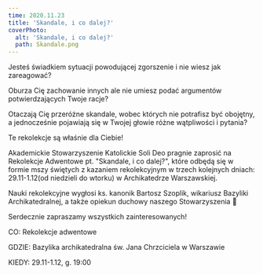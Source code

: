 ```yaml
---
time: 2020.11.23
title: 'Skandale, i co dalej?'
coverPhoto:
  alt: 'Skandale, i co dalej?'
  path: Skandale.png
---
```

Jesteś świadkiem sytuacji powodującej zgorszenie i nie wiesz jak zareagować?

Oburza Cię zachowanie innych ale nie umiesz podać argumentów potwierdzających Twoje racje?

Otaczają Cię przeróżne skandale, wobec których nie potrafisz być obojętny, a jednocześnie pojawiają się w Twojej głowie różne wątpliwości i pytania?

Te rekolekcje są właśnie dla Ciebie!

Akademickie Stowarzyszenie Katolickie Soli Deo pragnie zaprosić na Rekolekcje Adwentowe pt. "Skandale, i co dalej?", które odbędą się w formie mszy świętych z kazaniem rekolekcyjnym w trzech kolejnych dniach: 29.11-1.12(od niedzieli do wtorku) w Archikatedrze Warszawskiej.

Nauki rekolekcyjne wygłosi ks. kanonik Bartosz Szoplik, wikariusz Bazyliki Archikatedralnej, a także opiekun duchowy naszego Stowarzyszenia 🙂

Serdecznie zapraszamy wszystkich zainteresowanych!

CO: Rekolekcje adwentowe

GDZIE: Bazylika archikatedralna św. Jana Chrzciciela w Warszawie

KIEDY: 29.11-1.12, g. 19:00